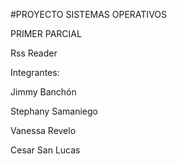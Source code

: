 #PROYECTO SISTEMAS OPERATIVOS

PRIMER PARCIAL

Rss Reader

Integrantes:

  Jimmy Banchón

  Stephany Samaniego

  Vanessa Revelo

  Cesar San Lucas
